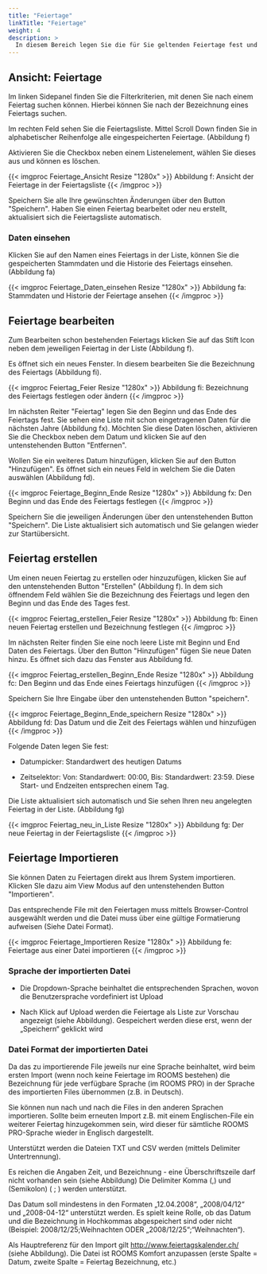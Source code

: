 ```yaml
---
title: "Feiertage"
linkTitle: "Feiertage"
weight: 4
description: >
  In diesem Bereich legen Sie die für Sie geltenden Feiertage fest und erstellen Feiertagslisten. Sie können Feiertage erstellen, bearbeiten und löschen.
---
```

## Ansicht: Feiertage
Im linken Sidepanel finden Sie die Filterkriterien, mit denen Sie nach einem Feiertag suchen können. Hierbei können Sie nach der Bezeichnung eines Feiertags suchen. 

Im rechten Feld sehen Sie die Feiertagsliste. Mittel Scroll Down finden Sie in alphabetischer Reihenfolge alle eingespeicherten Feiertage. (Abbildung f)

Aktivieren Sie die Checkbox neben einem Listenelement, wählen Sie dieses aus und können es löschen.

{{< imgproc Feiertage_Ansicht Resize "1280x" >}}
Abbildung f: Ansicht der Feiertage in der Feiertagsliste
{{< /imgproc >}}

Speichern Sie alle Ihre gewünschten Änderungen über den Button "Speichern". Haben Sie einen Feiertag bearbeitet oder neu erstellt, aktualisiert sich die Feiertagsliste automatisch.

### Daten einsehen
Klicken Sie auf den Namen eines Feiertags in der Liste, können Sie die gespeicherten Stammdaten und die Historie des Feiertags einsehen. (Abbildung fa)

{{< imgproc Feiertage_Daten_einsehen Resize "1280x" >}}
Abbildung fa: Stammdaten und Historie der Feiertage ansehen
{{< /imgproc >}}

## Feiertage bearbeiten
Zum Bearbeiten schon bestehenden Feiertags klicken Sie auf das Stift Icon neben dem jeweiligen Feiertag in der Liste (Abbildung f).

Es öffnet sich ein neues Fenster. In diesem bearbeiten Sie die Bezeichnung des Feiertags (Abbildung fi).

{{< imgproc Feiertag_Feier Resize "1280x" >}}
Abbildung fi: Bezeichnung des Feiertags festlegen oder ändern
{{< /imgproc >}}

Im nächsten Reiter "Feiertag" legen Sie den Beginn und das Ende des Feiertags fest. Sie sehen eine Liste mit schon eingetragenen Daten für die nächsten Jahre (Abbildung fx). Möchten Sie diese Daten löschen, aktivieren Sie die Checkbox neben dem Datum und klicken Sie auf den untenstehenden Button "Entfernen". 

Wollen Sie ein weiteres Datum hinzufügen, klicken Sie auf den Button "Hinzufügen". Es öffnet sich ein neues Feld in welchem Sie die Daten auswählen (Abbildung fd).

{{< imgproc Feiertage_Beginn_Ende Resize "1280x" >}}
Abbildung fx: Den Beginn und das Ende des Feiertags festlegen
{{< /imgproc >}}

Speichern Sie die jeweiligen Änderungen über den untenstehenden Button "Speichern". Die Liste aktualisiert sich automatisch und Sie gelangen wieder zur Startübersicht.

## Feiertag erstellen
Um einen neuen Feiertag zu erstellen oder hinzuzufügen, klicken Sie auf den untenstehenden Button "Erstellen" (Abbildung f). In dem sich öffnendem Feld wählen Sie die Bezeichnung des Feiertags und legen den Beginn und das Ende des Tages fest.

{{< imgproc Feiertag_erstellen_Feier Resize "1280x" >}}
Abbildung fb: Einen neuen Feiertag erstellen und Bezeichnung festlegen
{{< /imgproc >}}

Im nächsten Reiter finden Sie eine noch leere Liste mit Beginn und End Daten des Feiertags. Über den Button "Hinzufügen" fügen Sie neue Daten hinzu. Es öffnet sich dazu das Fenster aus Abbildung fd. 

{{< imgproc Feiertag_erstellen_Beginn_Ende Resize "1280x" >}}
Abbildung fc: Den Beginn und das Ende eines Feiertags hinzufügen
{{< /imgproc >}}

Speichern Sie Ihre Eingabe über den untenstehenden Button "speichern".

{{< imgproc Feiertage_Beginn_Ende_speichern Resize "1280x" >}}
Abbildung fd: Das Datum und die Zeit des Feiertags wählen und hinzufügen
{{< /imgproc >}}

Folgende Daten legen Sie fest:
* Datumpicker: Standardwert des heutigen Datums

* Zeitselektor: Von: Standardwert: 00:00, Bis: Standardwert: 23:59. Diese Start- und Endzeiten entsprechen einem Tag.

Die Liste aktualisiert sich automatisch und Sie sehen Ihren neu angelegten Feiertag in der Liste. (Abbildung fg)

{{< imgproc Feiertag_neu_in_Liste Resize "1280x" >}}
Abbildung fg: Der neue Feiertag in der Feiertagsliste
{{< /imgproc >}}

## Feiertage Importieren
Sie können Daten zu Feiertagen direkt aus Ihrem System importieren. Klicken SIe dazu aim View Modus auf den untenstehenden Button "Importieren". 

Das entsprechende File mit den Feiertagen muss mittels Browser-Control ausgewählt werden und die Datei muss über eine gültige Formatierung aufweisen (Siehe Datei Format).

{{< imgproc Feiertage_Importieren Resize "1280x" >}}
Abbildung fe: Feiertage aus einer Datei importieren
{{< /imgproc >}}

### Sprache der importierten Datei
* Die Dropdown-Sprache beinhaltet die entsprechenden Sprachen, wovon die Benutzersprache vordefiniert ist
Upload

* Nach Klick auf Upload werden die Feiertage als Liste zur Vorschau angezeigt (siehe Abbildung). Gespeichert werden diese erst, wenn der „Speichern“ geklickt wird

### Datei Format der importierten Datei
Da das zu importierende File jeweils nur eine Sprache beinhaltet, wird beim ersten Import (wenn noch keine Feiertage im ROOMS bestehen) die Bezeichnung für jede verfügbare Sprache (im ROOMS PRO) in der Sprache des importierten Files übernommen (z.B. in Deutsch).

Sie können nun nach und nach die Files in den anderen Sprachen importieren. Sollte beim erneuten Import z.B. mit einem Englischen-File ein weiterer Feiertag hinzugekommen sein, wird dieser für sämtliche ROOMS PRO-Sprache wieder in Englisch dargestellt.

Unterstützt werden die Dateien TXT und CSV werden (mittels Delimiter Untertrennung).

Es reichen die Angaben Zeit, und Bezeichnung - eine Überschriftszeile darf nicht vorhanden sein (siehe Abbildung)
Die Delimiter Komma (,) und (Semikolon) ( ; ) werden unterstützt.

Das Datum soll mindestens in den Formaten „12.04.2008“, „2008/04/12“ und „2008-04-12“ unterstützt werden.
Es spielt keine Rolle, ob das Datum und die Bezeichnung in Hochkommas abgespeichert sind oder nicht (Beispiel:
2008/12/25;Weihnachten ODER „2008/12/25“;“Weihnachten“).

Als Hauptreferenz für den Import gilt http://www.feiertagskalender.ch/ (siehe Abbildung).
Die Datei ist ROOMS Komfort anzupassen (erste Spalte = Datum, zweite Spalte = Feiertag Bezeichnung, etc.)